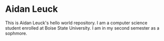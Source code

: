 # Aidan Leuck
This is Aidan Leuck's hello world repository. I am a computer science student enrolled at Boise State University. I am in my second semester as a sophmore.
